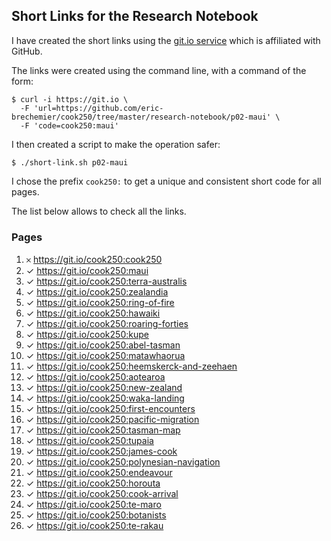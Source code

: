 ## Short Links for the Research Notebook

I have created the short links using the
[git.io service](https://github.blog/2011-11-10-git-io-github-url-shortener/)
which is affiliated with GitHub.

The links were created using the command line,
with a command of the form:

```
$ curl -i https://git.io \
  -F 'url=https://github.com/eric-brechemier/cook250/tree/master/research-notebook/p02-maui' \
  -F 'code=cook250:maui'
```

I then created a script to make the operation safer:

```
$ ./short-link.sh p02-maui
```

I chose the prefix `cook250:` to get a unique and consistent short code
for all pages.

The list below allows to check all the links.

### Pages

  1. 𐄂 https://git.io/cook250:cook250
  2. ✓ https://git.io/cook250:maui
  3. ✓ https://git.io/cook250:terra-australis
  4. ✓ https://git.io/cook250:zealandia
  5. ✓ https://git.io/cook250:ring-of-fire
  6. ✓ https://git.io/cook250:hawaiki
  7. ✓ https://git.io/cook250:roaring-forties
  8. ✓ https://git.io/cook250:kupe
  9. ✓ https://git.io/cook250:abel-tasman
 10. ✓ https://git.io/cook250:matawhaorua
 11. ✓ https://git.io/cook250:heemskerck-and-zeehaen
 12. ✓ https://git.io/cook250:aotearoa
 13. ✓ https://git.io/cook250:new-zealand
 14. ✓ https://git.io/cook250:waka-landing
 15. ✓ https://git.io/cook250:first-encounters
 16. ✓ https://git.io/cook250:pacific-migration
 17. ✓ https://git.io/cook250:tasman-map
 18. ✓ https://git.io/cook250:tupaia
 19. ✓ https://git.io/cook250:james-cook
 20. ✓ https://git.io/cook250:polynesian-navigation
 21. ✓ https://git.io/cook250:endeavour
 22. ✓ https://git.io/cook250:horouta
 23. ✓ https://git.io/cook250:cook-arrival
 24. ✓ https://git.io/cook250:te-maro
 25. ✓ https://git.io/cook250:botanists
 26. ✓ https://git.io/cook250:te-rakau



